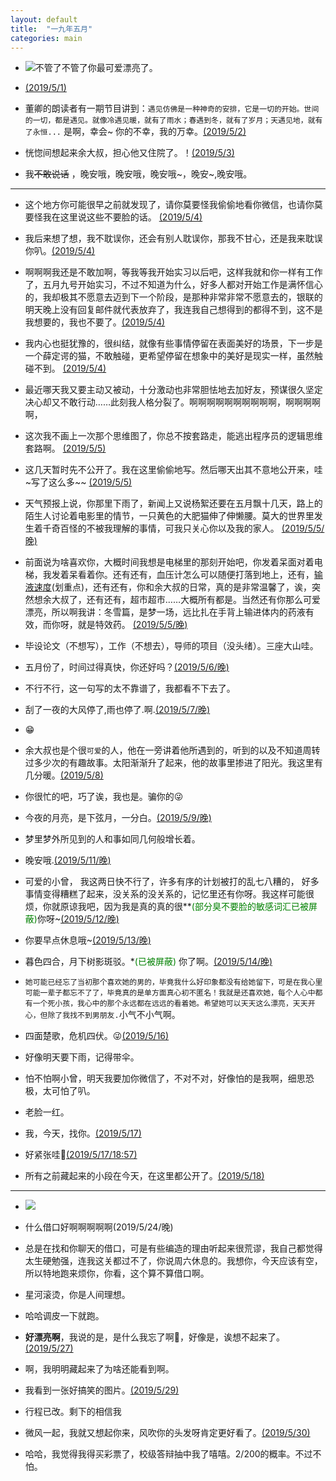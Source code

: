 ```yaml
---
layout: default
title:  "一九年五月"
categories: main
---
```


- ![](https://upload.cc/i1/2019/04/30/cQDUwu.jpg)不管了不管了你最可爱漂亮了。

- [(2019/5/1)]() 
- 董卿的朗读者有一期节目讲到：`遇见仿佛是一种神奇的安排，它是一切的开始。世间的一切，都是遇见。就像冷遇见暖，就有了雨水；春遇到冬，就有了岁月；天遇见地，就有了永恒...` 是啊，幸会~ 你的不幸，我的万幸。[(2019/5/2)]()  
- 恍惚间想起来余大叔，担心他又住院了。！[(2019/5/3)]() 
- 我<s>不敢说话</s> ，晚安哦，晚安哦，晚安哦~，晚安~,晚安哦。
 
---

- 这个地方你可能很早之前就发现了，请你莫要怪我偷偷地看你微信，也请你莫要怪我在这里说这些不要脸的话。 [(2019/5/4)]() 
- 我后来想了想，我不耽误你，还会有别人耽误你，那我不甘心，还是我来耽误你叭。[(2019/5/4)]() 
- 啊啊啊我还是不敢加啊，等我等我开始实习以后吧，这样我就和你一样有工作了，五月九号开始实习，不过不知道为什么，好多人都对开始工作是满怀信心的，我却极其不愿意去迈到下一个阶段，是那种非常非常不愿意去的，银联的明天晚上没有回复邮件就代表放弃了，我连我自己想得到的都得不到，这不是我想要的，我也不要了。[(2019/5/4)]()    
- 我内心也挺犹豫的，很纠结，就像有些事情停留在表面美好的场景，下一步是一个薛定谔的猫，不敢触碰，更希望停留在想象中的美好是现实一样，虽然触碰不到。 [(2019/5/4)]() 
- 最近哪天我又要主动又被动，十分激动也非常胆怯地去加好友，预谋很久坚定决心却又不敢行动……此刻我人格分裂了。啊啊啊啊啊啊啊啊啊啊，啊啊啊啊啊，
- 这次我不画上一次那个思维图了，你总不按套路走，能逃出程序员的逻辑思维套路啊。 [(2019/5/5)]() 
- 这几天暂时先不公开了。我在这里偷偷地写。然后哪天出其不意地公开来，哇~写了这么多~~ [(2019/5/5)]() 
- 天气预报上说，你那里下雨了，新闻上又说杨絮还要在五月飘十几天，路上的陌生人讨论着电影里的情节，一只黄色的大肥猫伸了伸懒腰。莫大的世界里发生着千奇百怪的不被我理解的事情，可我只关心你以及我的家人。 [(2019/5/5/晚)]() 
- 前面说为啥喜欢你，大概时间我想是电梯里的那刻开始吧，你发着呆面对着电梯，我发着呆看着你。还有还有，血压计怎么可以随便打落到地上，还有，<u>输液速度</u>(划重点)，还有还有，你和余大叔的日常，真的是非常温馨了，诶，突然想余大叔了，还有还有，超市超市……大概所有都是。当然还有你那么可爱漂亮，所以啊我讲：冬雪篇，是梦一场，远比扎在手背上输进体内的药液有效，而你呀，就是特效药。 [(2019/5/5/晚)]() 
- 毕设论文（不想写），工作（不想去），导师的项目（没头绪）。三座大山哇。
- 五月份了，时间过得真快，你还好吗？[(2019/5/6/晚)]()
- <!--今日立夏，你说你最爱春天，那我就看着夏天的云怀念春天，你说你最爱冬天，那我就这个夏天穿着秋天的衣服，静静地等待冬天[(2019/5/6/晚)]()--> 不行不行，这一句写的太不靠谱了，我都看不下去了。
- 刮了一夜的大风停了,雨也停了.啊.[(2019/5/7/晚)]()

- 😁
- 余大叔也是个很`可爱`的人，他在一旁讲着他所遇到的，听到的以及不知道周转过多少次的有趣故事。太阳渐渐升了起来，他的故事里掺进了阳光。我这里有几分暖。[(2019/5/8)]()
- 你很忙的吧，巧了诶，我也是。骗你的😜
- 今夜的月亮，是下弦月，一分白。[(2019/5/9/晚)]()
- 梦里梦外所见到的人和事如同几何般增长着。

- 晚安哦.[(2019/5/11/晚)]()

- 可爱的小曾， 我这两日快不行了，许多有序的计划被打的乱七八糟的， 好多事情变得糟糕了起来，没关系的没关系的，记忆里还有你呀。我这样可能很烦，你就原谅我吧，因为我是真的真的很**<font color="green">(部分臭不要脸的敏感词汇已被屏蔽)</font>你呀~[(2019/5/12/晚)]()
- 你要早点休息哦~[(2019/5/13/晚)]()
- 暮色四合，月下树影斑驳。*<font color="green">(已被屏蔽)</font> 你了啊。[(2019/5/14/晚)]()
- `她可能已经忘了当初那个喜欢她的男的，毕竟我什么好印象都没有给她留下，可是在我心里可能一辈子都忘不了了，毕竟真的是单方面真心初不匿名！我就是还喜欢她，每个人心中都有一个死小孩，我心中的那个永远都在远远的看着她。希望她可以天天这么漂亮，天天开心，但除了我找不到男朋友.`小气不小气啊。
- 四面楚歌，危机四伏。😜[(2019/5/16)]()
- 好像明天要下雨，记得带伞。
- 怕不怕啊小曾，明天我要加你微信了，不对不对，好像怕的是我啊，细思恐极，太可怕了叭。
- 老脸一红。
- 我，今天，找你。[(2019/5/17)]()
- 好紧张哇🙂[(2019/5/17/18:57)]()
- 所有之前藏起来的小段在今天，在这里都公开了。[(2019/5/18)]()
  
---


<!-- - 同样地，之后的小段也可能都不会公开了。(2019/5/18)
- 这次没有抛硬币了，却闪过一段抛硬币的场景：抛弃，下落，在桌面上转了好几个圈圈，然后停了下来,整个过程毫无违和感，整个故事也是。(2019/5/19) -->


- ![](https://upload.cc/i1/2019/05/20/5F9BT4.jpg)

<!-- 你辣么可爱，还辣么单纯，并且少女心满满的，简直是我心中最完美的姑娘了，喜欢你哟 -->
<!-- 你有男朋友了吧，这一点你就很可恶了，之前我都觉得你挺可爱的，甚至我第一次打电话给你的时候你那么`凶`我都觉得你还可爱，可今天不了，你有男朋友为什么还这样做，不从三月提起。四月，五月，我那么喜欢你，那么喜欢你。你为什么关注那个破公众号，为什么，你为什么开通你的微信号，为什么啊，为什么，一切都乱了，一切都乱了，一切都乱了，就这样吧，其实没什么的。其实没什么的，wubba，lubba，dubs，dubs。 -->

<!-- -->
- 什么借口好啊啊啊啊啊(2019/5/24/晚)


- 总是在找和你聊天的借口，可是有些编造的理由听起来很荒谬，我自己都觉得太生硬勉强，连我这关都过不了，你说周六休息的。我想你，今天应该有空，所以特地跑来烦你，你看，这个算不算借口啊。
- 星河滚烫，你是人间理想。
- 哈哈调皮一下就跑。


- <b>好漂亮啊</b>，我说的是，是什么我忘了啊🤪，好像是，诶想不起来了。 [(2019/5/27)]()
- 啊，我明明藏起来了为啥还能看到啊。
- 我看到一张好搞笑的图片。[(2019/5/29)]()
- 行程已改。剩下的相信我
- 微风一起，我就又想起你来，风吹你的头发呀肯定更好看了。[(2019/5/30)]()
- 哈哈，我觉得我得买彩票了，校级答辩抽中我了嘻嘻。2/200的概率。不过不怕。
